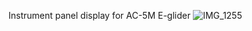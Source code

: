 Instrument panel display for AC-5M E-glider
![IMG_1255](https://github.com/user-attachments/assets/a4cb8b8f-4c18-452e-a487-f4bd82ae64c9)
